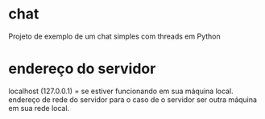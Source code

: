 # chat
Projeto de exemplo de um chat simples com threads em Python
# endereço do servidor
localhost (127.0.0.1) = se estiver funcionando em sua máquina local.
endereço de rede do servidor para o caso de o servidor ser outra máquina em sua rede local.
